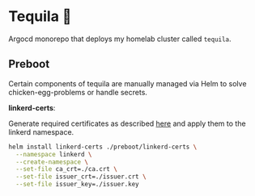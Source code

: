# Tequila 🌵

Argocd monorepo that deploys my homelab cluster called `tequila`.

## Preboot

Certain components of tequila are manually managed via Helm to solve chicken-egg-problems or handle secrets.

**linkerd-certs**:

Generate required certificates as described [here](https://linkerd.io/2-edge/tasks/generate-certificates)
and apply them to the linkerd namespace.

```bash
helm install linkerd-certs ./preboot/linkerd-certs \
  --namespace linkerd \
  --create-namespace \
  --set-file ca_crt=./ca.crt \
  --set-file issuer_crt=./issuer.crt \
  --set-file issuer_key=./issuer.key
```
